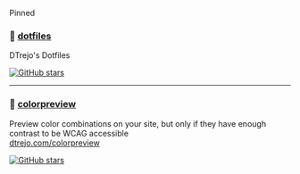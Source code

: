 Pinned
### 📗 [dotfiles](https://github.com/dtrejo/dotfiles)
DTrejo's Dotfiles       
  
[![GitHub stars](https://img.shields.io/github/stars/dtrejo/dotfiles?style=social)](https://github.com/dtrejo/dotfiles/stargazers)

<hr>

### 📗 [colorpreview](https://github.com/dtrejo/colorpreview)
Preview color combinations on your site, but only if they have enough contrast to be WCAG accessible       
[dtrejo.com/colorpreview](https://dtrejo.com/colorpreview)
  
[![GitHub stars](https://img.shields.io/github/stars/dtrejo/colorpreview?style=social)](https://github.com/dtrejo/colorpreview/stargazers)
